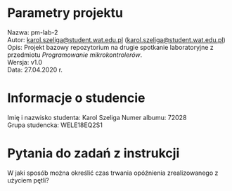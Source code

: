 # Parametry projektu

Nazwa: pm-lab-2  
Autor: karol.szeliga@student.wat.edu.pl (karol.szeliga@student.wat.edu.pl)  
Opis: Projekt bazowy repozytorium na drugie spotkanie laboratoryjne z przedmiotu _Programowanie mikrokontrolerów_.  
Wersja: v1.0  
Data: 27.04.2020 r.

# Informacje o studencie

Imię i nazwisko studenta: Karol Szeliga 
Numer albumu: 72028  
Grupa studencka: WELE18EQ2S1

# Pytania do zadań z instrukcji
W jaki sposób można określić czas trwania opóźnienia zrealizowanego z użyciem pętli? 



